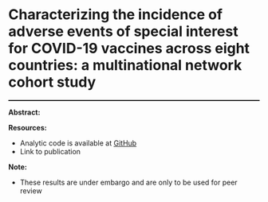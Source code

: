 Characterizing the incidence of adverse events of special interest for COVID-19 vaccines across eight countries: a multinational network cohort study
=============
<hr class="w-100" style="border-top: black 1px solid;">

**Abstract:**<br>


**Resources:**<br>
- Analytic code is available at <a href="https://github.com/ohdsi-studies/Covid19VaccineAesiIncidenceCharacterization" target="_blank">GitHub</a>
- Link to publication

**Note:**<br>
- These results are under embargo and are only to be used for peer review
